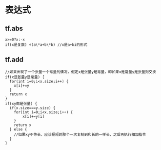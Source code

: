 # 表达式
## tf.abs

    x>=0?x:-x
    if(x是复数) √(a\*a+b\*b) //x是a+bi的形式

## tf.add

    //如果出现了一个张量一个常量的情况，假定x是张量y是常量，即如果x是常量y是张量则交换
    if(x是张量y是常量) {
      for(int i=0;i<x.size;i++) {
        x[i]+=y
      }
      return x
    }
    if(xy都是张量) {
      if(x.size===y.size) {
        for(int i=0;i<x.size;i++) {
            x[i]+=y[i]
        }
        return x
      } else {
        //如果xy不等长，应该把短的那个一次复制到和长的一样长，之后再执行相加指令
      }
    }
